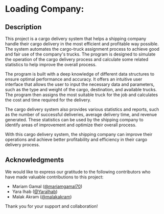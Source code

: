 
# Loading Company:

## Description
This project is a cargo delivery system that helps a shipping company handle their cargo delivery in the most efficient and profitable way possible. The system automates the cargo-truck assignment process to achieve good and fair use of the company's trucks. The program is designed to simulate the operation of the cargo delivery process and calculate some related statistics to help improve the overall process.

The program is built with a deep knowledge of different data structures to ensure optimal performance and accuracy. It offers an intuitive user interface that allows the user to input the necessary data and parameters, such as the type and weight of the cargo, destination, and available trucks. The program then assigns the most suitable truck for the job and calculates the cost and time required for the delivery.

The cargo delivery system also provides various statistics and reports, such as the number of successful deliveries, average delivery time, and revenue generated. These statistics can be used by the shipping company to identify areas of improvement and optimize their overall process.

With this cargo delivery system, the shipping company can improve their operations and achieve better profitability and efficiency in their cargo delivery process.


## Acknowledgments

We would like to express our gratitude to the following contributors who have made valuable contributions to this project:

- Mariam Gamal ([@mariamgamal70](https://github.com/mariamgamal70))
- Yara Ihab ([@YaraIhab](https://github.com/YaraIhab))
- Malak Akram ([@malakakram](https://github.com/malakakram))

Thank you for your support and collaboration!
